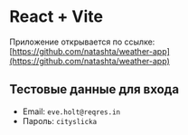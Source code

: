 # React + Vite

Приложение открывается по ссылке: 
[https://github.com/natashta/weather-app](https://github.com/natashta/weather-app)

## Тестовые данные для входа

- Email: `eve.holt@reqres.in`
- Пароль: `cityslicka`

